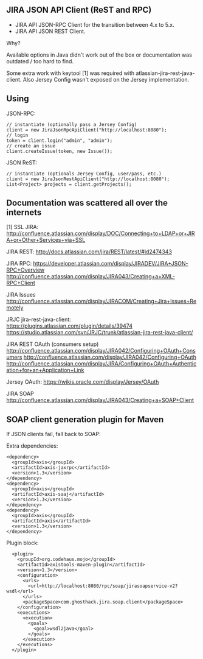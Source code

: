JIRA JSON API Client (ReST and RPC)
-----------------------------------

* JIRA API JSON-RPC Client for the transition between 4.x to 5.x.
* JIRA API JSON REST Client.

Why?

Available options in Java didn't work out of the box or documentation was outdated / too hard to find.

Some extra work with keytool [1] was required with atlassian-jira-rest-java-client. Also Jersey Config wasn't exposed on the Jersey implementation.


Using
-----

JSON-RPC:

    // instantiate (optionally pass a Jersey Config)
    client = new JiraJsonRpcApiClient("http://localhost:8080");
    // login
    token = client.login("admin", "admin");
    // create an issue
    client.createIssue(token, new Issue());

JSON ReST:

    // instantiate (optionals Jersey Config, user/pass, etc.)
    client = new JiraJsonRestApiClient("http://localhost:8080");
    List<Project> projects = client.getProjects();
    

Documentation was scattered all over the internets
--------------------------------------------------

[1] SSL JIRA:
http://confluence.atlassian.com/display/DOC/Connecting+to+LDAP+or+JIRA+or+Other+Services+via+SSL

JIRA REST:
http://docs.atlassian.com/jira/REST/latest/#id2474343

JIRA RPC:
https://developer.atlassian.com/display/JIRADEV/JIRA+JSON-RPC+Overview
http://confluence.atlassian.com/display/JIRA043/Creating+a+XML-RPC+Client

JIRA Issues
http://confluence.atlassian.com/display/JIRACOM/Creating+Jira+Issues+Remotely

JRJC jira-rest-java-client:
https://plugins.atlassian.com/plugin/details/39474
https://studio.atlassian.com/svn/JRJC/trunk/atlassian-jira-rest-java-client/

JIRA REST OAuth (consumers setup)
http://confluence.atlassian.com/display/JIRA042/Configuring+OAuth+Consumers
http://confluence.atlassian.com/display/JIRA042/Configuring+OAuth
http://confluence.atlassian.com/display/JIRA/Configuring+OAuth+Authentication+for+an+Application+Link

Jersey OAuth:
https://wikis.oracle.com/display/Jersey/OAuth

JIRA SOAP
http://confluence.atlassian.com/display/JIRA043/Creating+a+SOAP+Client


SOAP client generation plugin for Maven
---------------------------------------

If JSON clients fail, fall back to SOAP:

Extra dependencies:

    <dependency>
      <groupId>axis</groupId>
      <artifactId>axis-jaxrpc</artifactId>
      <version>1.3</version>
    </dependency>
    <dependency>
      <groupId>axis</groupId>
      <artifactId>axis-saaj</artifactId>
      <version>1.3</version>
    </dependency>
    <dependency>
      <groupId>axis</groupId>
      <artifactId>axis</artifactId>
      <version>1.3</version>
    </dependency>

Plugin block:

      <plugin>
        <groupId>org.codehaus.mojo</groupId>
        <artifactId>axistools-maven-plugin</artifactId>
        <version>1.3</version>
        <configuration>
          <urls>
            <url>http://localhost:8080/rpc/soap/jirasoapservice-v2?wsdl</url>
          </urls>
          <packageSpace>com.ghosthack.jira.soap.client</packageSpace>
        </configuration>
        <executions>
          <execution>
            <goals>
              <goal>wsdl2java</goal>
            </goals>
          </execution>
        </executions>
      </plugin>


